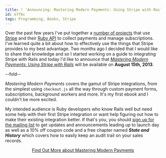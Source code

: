 ```yaml
---
title: ! 'Announcing: Mastering Modern Payments: Using Stripe with Rails'
id: e7f6c
tags: Programming, Books, Stripe
---
```


Over the past few years I've put together a [number of projects](/projects) that use [Stripe](https://stripe.com) and their [Ruby API](https://stripe.com/docs/api/ruby) to collect payments and manage subscriptions. I've learned quite a bit about how to effectively use the things that Stripe provides to my best advantage. Two months ago I decided that I would like to share that knowledge and so I started working on a guide to integrating Stripe with Rails and today I'd like to announce that <a href="/mastering-modern-payments"><em>Mastering Modern Payments: Using Stripe with Rails</em></a> will be available on <strong>August 15th, 2013</strong>.

--fold--

<em>Mastering Modern Payments</em> covers the gamut of Stripe integrations, from the simplest using `checkout.js` all the way through custom payment forms, subscriptions, background workers and more. It's my first ebook and I couldn't be more excited.

My intended audience is Ruby developers who know Rails well but need some help with their first Stripe integration or want help figuring out how to make their existing integration better. If that's you, you should <a href="/mastering-modern-payments">sign up for the mailing list</a> to get updates and announcements leading up to launch day as well as a 10% off coupon code and a free chapter named <em><strong>State and History</strong></em> which covers how to easily keep an audit trail on your sales records.

<div class="well" style="text-align: center;"><a href="/mastering-modern-payments" class="btn btn-large btn-success">Find Out More about Mastering Modern Payments</a></div>
